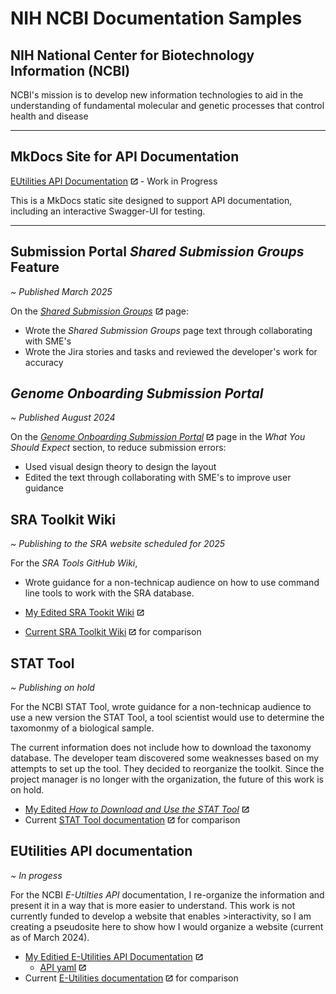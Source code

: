 # NIH NCBI Documentation Samples

## NIH National Center for Biotechnology Information (NCBI)
 NCBI's mission is to develop new information technologies to aid in the understanding of fundamental molecular and genetic processes that control health and disease

 ---

## MkDocs Site for API Documentation 


[EUtilities API Documentation](https://eutilities.github.io/site/) ![Offsite](images/offsite.jpg) - Work in Progress

This is a MkDocs static site designed to support API documentation, including an interactive Swagger-UI for testing.

---
## Submission Portal _Shared Submission Groups_ Feature

_~ Published March 2025_ 

On the [_Shared Submission Groups_](https://submit.ncbi.nlm.nih.gov/help/submission-groups/) ![offsite](images/offsite.jpg) page:

- Wrote the _Shared Submission Groups_ page text through collaborating with SME's
- Wrote the Jira stories and tasks and reviewed the developer's work for accuracy 

## _Genome Onboarding Submission Portal_

_~ Published August 2024_

 On the [_Genome Onboarding Submission Portal_](https://submit.ncbi.nlm.nih.gov/about/genome/) ![offsite](images/offsite.jpg) page in the _What You Should Expect_ section, to reduce submission errors: 

 - Used visual design theory to design the layout
 - Edited the text through collaborating with SME's to improve user guidance
 

## **SRA Toolkit Wiki**

_~ Publishing to the SRA website scheduled for 2025_

For the _SRA Tools GitHub Wiki_,  
- Wrote guidance for a non-technicap audience on how to use command line tools to work with the SRA database.  

 - [My Edited SRA Tookit Wiki](https://github.com/jenpetsmit/tk_wiki/wiki) ![offsite](images/offsite.jpg)
 - [Current SRA Toolkit Wiki](https://github.com/ncbi/sra-tools/wiki) ![offsite](images/offsite.jpg) for comparison

## **STAT Tool**

_~ Publishing on hold_

 For the NCBI STAT Tool, wrote guidance for a non-technicap audience to use a new version the STAT Tool, a tool scientist would use to determine the taxomonmy of a biological sample. 
 
 The current information does not include how to download the taxonomy database. The developer team discovered some weaknesses based on my attempts to set up the tool. They decided to reorganize the toolkit. Since the project manager is no longer with the organization, the future of this work is on hold.
 
  * [My Edited _How to Download and Use the STAT Tool_](https://github.com/jenpetsmit/STAT_Tool/blob/main/STAT_Tool.md) ![offsite](images/offsite.jpg)
  * Current [STAT Tool documentation](https://github.com/ncbi/ngs-tools/tree/tax/tools/tax) ![offsite](images/offsite.jpg) for comparison
 
## **EUtilities API documentation**

_~ In progess_

For the NCBI _E-Utilties API_ documentation, I re-organize the information and present it in a way that is more easier to understand. This work is not currently funded to develop a website that enables >interactivity, so I am creating a pseudosite here to show how I would organize a website (current as of March 2024). 

  - [My Editied E-Utilities API Documentation](https://github.com/jenpetsmit/eutilities/blob/main/getting_started.md) ![offsite](images/offsite.jpg)
    - [API yaml](https://github.com/jenpetsmit/eutilities/blob/main/eutils/yml.md) ![offsite](images/offsite.jpg)
  - Current [E-Utilities documentation](https://www.ncbi.nlm.nih.gov/books/NBK25500/) ![offsite](images/offsite.jpg) for comparison

